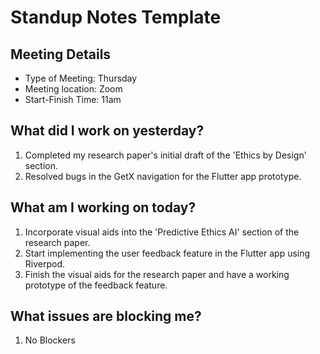 # Standup Notes Template

## Meeting Details

- Type of Meeting: Thursday
- Meeting location: Zoom
- Start-Finish Time: 11am

## What did I work on yesterday?

1) Completed my research paper's initial draft of the 'Ethics by Design' section.
2) Resolved bugs in the GetX navigation for the Flutter app prototype.


## What am I working on today?

1) Incorporate visual aids into the 'Predictive Ethics AI' section of the research paper.
2) Start implementing the user feedback feature in the Flutter app using Riverpod.
3) Finish the visual aids for the research paper and have a working prototype of the feedback feature.

## What issues are blocking me?

1) No Blockers
